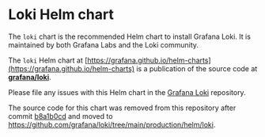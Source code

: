 # Loki Helm chart

The `loki` chart is the recommended Helm chart to install Grafana Loki. It is maintained by both Grafana Labs and the Loki community.

The `loki` Helm chart at [https://grafana.github.io/helm-charts](https://grafana.github.io/helm-charts) is a publication of the source code at [**grafana/loki**](https://github.com/grafana/loki/tree/main/production/helm/loki).

Please file any issues with this Helm chart in the [Grafana Loki](https://github.com/grafana/loki) repository.

The source code for this chart was removed from this repository after commit [b8a1b0cd](https://github.com/grafana/helm-charts/commit/b8a1b0cd8ffac1f5e6242d6aa1cba907cf2ec17f) and moved to <https://github.com/grafana/loki/tree/main/production/helm/loki>.
